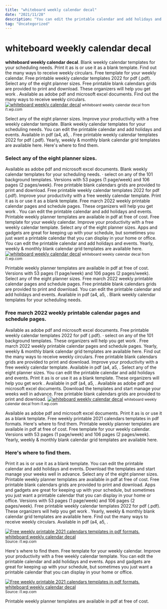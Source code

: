 ```yaml
---
title: "whiteboard weekly calendar decal"
date: "2021/11/28"
description: "You can edit the printable calendar and add holidays and events."
tag: "Uncategorized"
---
```


# whiteboard weekly calendar decal
**whiteboard weekly calendar decal**. Blank weekly calendar templates for your scheduling needs. Print it as is or use it as a blank template. Find out the many ways to receive weekly circulars. Free template for your weekly calendar. Free printable weekly calendar templates 2022 for pdf (.pdf).
Select any of the eight planner sizes. Free printable blank calendars grids are provided to print and download. These organizers will help you get work . Available as adobe pdf and microsoft excel documents. Find out the many ways to receive weekly circulars.
[![whiteboard weekly calendar decal](https://i1.wp.com/B005S0GKX8 "whiteboard weekly calendar decal")](https://i1.wp.com/B005S0GKX8)
<small>whiteboard weekly calendar decal from i1.wp.com</small>

Select any of the eight planner sizes. Improve your productivity with a free weekly calendar template. Blank weekly calendar templates for your scheduling needs. You can edit the printable calendar and add holidays and events. Available in pdf (a4, a5, . Free printable weekly calendar templates 2022 for pdf (.pdf). Yearly, weekly &amp; monthly blank calendar grid templates are available here. Here&#039;s where to find them.

### Select any of the eight planner sizes.
Available as adobe pdf and microsoft excel documents. Blank weekly calendar templates for your scheduling needs. · select on any of the 101 background templates. Versions with 53 pages (1 page/week) and 106 pages (2 pages/week). Free printable blank calendars grids are provided to print and download. Free printable weekly calendar templates 2022 for pdf (.pdf). Improve your productivity with a free weekly calendar template. Print it as is or use it as a blank template. Free march 2022 weekly printable calendar pages and schedule pages. These organizers will help you get work . You can edit the printable calendar and add holidays and events. Printable weekly planner templates are available in pdf at free of cost. Free template for your weekly calendar.
Improve your productivity with a free weekly calendar template. Select any of the eight planner sizes. Apps and gadgets are great for keeping up with your schedule, but sometimes you just want a printable calendar that you can display in your home or office. You can edit the printable calendar and add holidays and events. Yearly, weekly &amp; monthly blank calendar grid templates are available here.
[![whiteboard weekly calendar decal](https://i1.wp.com/B005S0GKX8 "whiteboard weekly calendar decal")](https://i1.wp.com/B005S0GKX8)
<small>whiteboard weekly calendar decal from i1.wp.com</small>

Printable weekly planner templates are available in pdf at free of cost. Versions with 53 pages (1 page/week) and 106 pages (2 pages/week). Select any of the eight planner sizes. Free march 2022 weekly printable calendar pages and schedule pages. Free printable blank calendars grids are provided to print and download. You can edit the printable calendar and add holidays and events. Available in pdf (a4, a5, . Blank weekly calendar templates for your scheduling needs.

### Free march 2022 weekly printable calendar pages and schedule pages.
Available as adobe pdf and microsoft excel documents. Free printable weekly calendar templates 2022 for pdf (.pdf). · select on any of the 101 background templates. These organizers will help you get work . Free march 2022 weekly printable calendar pages and schedule pages. Yearly, weekly &amp; monthly blank calendar grid templates are available here. Find out the many ways to receive weekly circulars. Free printable blank calendars grids are provided to print and download. Improve your productivity with a free weekly calendar template. Available in pdf (a4, a5, . Select any of the eight planner sizes. You can edit the printable calendar and add holidays and events. Print it as is or use it as a blank template.
These organizers will help you get work . Available in pdf (a4, a5, . Available as adobe pdf and microsoft excel documents. Download the templates and start manage your weeks well in advance. Free printable blank calendars grids are provided to print and download.
[![whiteboard weekly calendar decal](https://i1.wp.com/B005S0GKX8 "whiteboard weekly calendar decal")](https://i1.wp.com/B005S0GKX8)
<small>whiteboard weekly calendar decal from i1.wp.com</small>

Available as adobe pdf and microsoft excel documents. Print it as is or use it as a blank template. Free weekly printable 2021 calendars templates in pdf formats. Here&#039;s where to find them. Printable weekly planner templates are available in pdf at free of cost. Free template for your weekly calendar. Versions with 53 pages (1 page/week) and 106 pages (2 pages/week). Yearly, weekly &amp; monthly blank calendar grid templates are available here.

### Here&#039;s where to find them.
Print it as is or use it as a blank template. You can edit the printable calendar and add holidays and events. Download the templates and start manage your weeks well in advance. Select any of the eight planner sizes. Printable weekly planner templates are available in pdf at free of cost. Free printable blank calendars grids are provided to print and download. Apps and gadgets are great for keeping up with your schedule, but sometimes you just want a printable calendar that you can display in your home or office. Versions with 53 pages (1 page/week) and 106 pages (2 pages/week). Free printable weekly calendar templates 2022 for pdf (.pdf). These organizers will help you get work . Yearly, weekly &amp; monthly blank calendar grid templates are available here. Find out the many ways to receive weekly circulars. Available in pdf (a4, a5, .


[![Free weekly printable 2021 calendars templates in pdf formats. whiteboard weekly calendar decal](USD "whiteboard weekly calendar decal")](https://i1.wp.com/B005S0GKX8)
<small>Source: i1.wp.com</small>

Here&#039;s where to find them. Free template for your weekly calendar. Improve your productivity with a free weekly calendar template. You can edit the printable calendar and add holidays and events. Apps and gadgets are great for keeping up with your schedule, but sometimes you just want a printable calendar that you can display in your home or office.

[![Free weekly printable 2021 calendars templates in pdf formats. whiteboard weekly calendar decal](USD "whiteboard weekly calendar decal")](https://i1.wp.com/B005S0GKX8)
<small>Source: i1.wp.com</small>

Printable weekly planner templates are available in pdf at free of cost.
